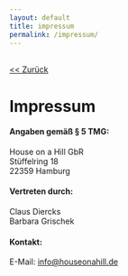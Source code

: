 ```yaml
---
layout: default
title: impressum
permalink: /impressum/
---
```


<br><a href="{{ '/' | prepend: site.baseurl }}"><< Zurück</a>

# Impressum

#### Angaben gemäß § 5 TMG:

House on a Hill GbR  
Stüffelring 18  
22359 Hamburg

#### Vertreten durch:

Claus Diercks  
Barbara Grischek  

#### Kontakt:

E-Mail:	info@houseonahill.de
